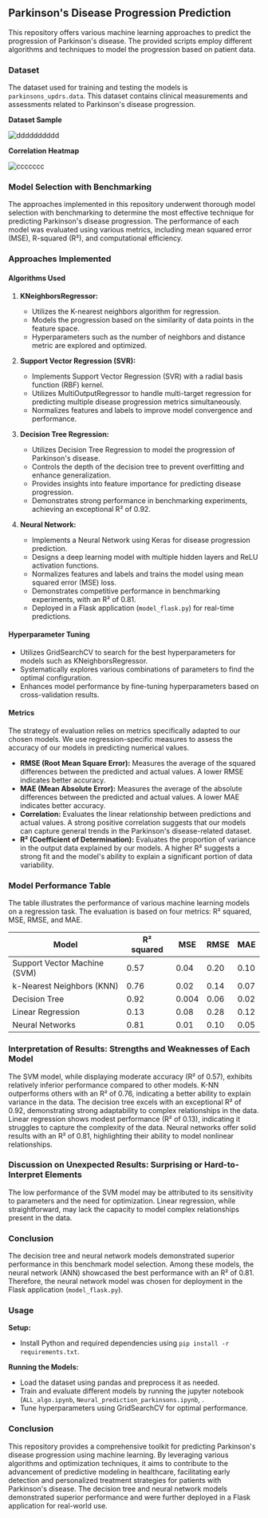## Parkinson's Disease Progression Prediction

This repository offers various machine learning approaches to predict the progression of Parkinson's disease. The provided scripts employ different algorithms and techniques to model the progression based on patient data.

### Dataset

The dataset used for training and testing the models is `parkinsons_updrs.data`. This dataset contains clinical measurements and assessments related to Parkinson's disease progression.  

**Dataset Sample**  

![dddddddddd](https://github.com/najwanaamane/ParkinsonPredict/assets/86806375/aa8149b8-c07f-49f0-9348-be6678dc406b)  

**Correlation Heatmap**  

![ccccccc](https://github.com/najwanaamane/ParkinsonPredict/assets/86806375/cb03bfae-5c64-488f-b147-9329fbe2383a)  


### Model Selection with Benchmarking

The approaches implemented in this repository underwent thorough model selection with benchmarking to determine the most effective technique for predicting Parkinson's disease progression. The performance of each model was evaluated using various metrics, including mean squared error (MSE), R-squared (R²), and computational efficiency.

### Approaches Implemented

#### Algorithms Used

1. **KNeighborsRegressor:**
   - Utilizes the K-nearest neighbors algorithm for regression.
   - Models the progression based on the similarity of data points in the feature space.
   - Hyperparameters such as the number of neighbors and distance metric are explored and optimized.

2. **Support Vector Regression (SVR):**
   - Implements Support Vector Regression (SVR) with a radial basis function (RBF) kernel.
   - Utilizes MultiOutputRegressor to handle multi-target regression for predicting multiple disease progression metrics simultaneously.
   - Normalizes features and labels to improve model convergence and performance.

3. **Decision Tree Regression:**
   - Utilizes Decision Tree Regression to model the progression of Parkinson's disease.
   - Controls the depth of the decision tree to prevent overfitting and enhance generalization.
   - Provides insights into feature importance for predicting disease progression.
   - Demonstrates strong performance in benchmarking experiments, achieving an exceptional R² of 0.92.

4. **Neural Network:**
   - Implements a Neural Network using Keras for disease progression prediction.
   - Designs a deep learning model with multiple hidden layers and ReLU activation functions.
   - Normalizes features and labels and trains the model using mean squared error (MSE) loss.
   - Demonstrates competitive performance in benchmarking experiments, with an R² of 0.81.
   - Deployed in a Flask application (`model_flask.py`) for real-time predictions.

#### Hyperparameter Tuning

- Utilizes GridSearchCV to search for the best hyperparameters for models such as KNeighborsRegressor.
- Systematically explores various combinations of parameters to find the optimal configuration.
- Enhances model performance by fine-tuning hyperparameters based on cross-validation results.

#### Metrics

The strategy of evaluation relies on metrics specifically adapted to our chosen models. We use regression-specific measures to assess the accuracy of our models in predicting numerical values.

- **RMSE (Root Mean Square Error):** Measures the average of the squared differences between the predicted and actual values. A lower RMSE indicates better accuracy.
- **MAE (Mean Absolute Error):** Measures the average of the absolute differences between the predicted and actual values. A lower MAE indicates better accuracy.
- **Correlation:** Evaluates the linear relationship between predictions and actual values. A strong positive correlation suggests that our models can capture general trends in the Parkinson's disease-related dataset.
- **R² (Coefficient of Determination):** Evaluates the proportion of variance in the output data explained by our models. A higher R² suggests a strong fit and the model's ability to explain a significant portion of data variability.

### Model Performance Table

The table illustrates the performance of various machine learning models on a regression task. The evaluation is based on four metrics: R² squared, MSE, RMSE, and MAE.

| Model | R² squared | MSE | RMSE | MAE |
| --- | --- | --- | --- | --- |
| Support Vector Machine (SVM) | 0.57 | 0.04 | 0.20 | 0.10 |
| k-Nearest Neighbors (KNN) | 0.76 | 0.02 | 0.14 | 0.07 |
| Decision Tree | 0.92 | 0.004 | 0.06 | 0.02 |
| Linear Regression | 0.13 | 0.08 | 0.28 | 0.12 |
| Neural Networks | 0.81 | 0.01 | 0.10 | 0.05 |

### Interpretation of Results: Strengths and Weaknesses of Each Model

The SVM model, while displaying moderate accuracy (R² of 0.57), exhibits relatively inferior performance compared to other models.
K-NN outperforms others with an R² of 0.76, indicating a better ability to explain variance in the data.
The decision tree excels with an exceptional R² of 0.92, demonstrating strong adaptability to complex relationships in the data.
Linear regression shows modest performance (R² of 0.13), indicating it struggles to capture the complexity of the data.
Neural networks offer solid results with an R² of 0.81, highlighting their ability to model nonlinear relationships.

### Discussion on Unexpected Results: Surprising or Hard-to-Interpret Elements

The low performance of the SVM model may be attributed to its sensitivity to parameters and the need for optimization.
Linear regression, while straightforward, may lack the capacity to model complex relationships present in the data.

### Conclusion

The decision tree and neural network models demonstrated superior performance in this benchmark model selection. Among these models, the neural network (ANN) showcased the best performance with an R² of 0.81. Therefore, the neural network model was chosen for deployment in the Flask application (`model_flask.py`).

### Usage

**Setup:**
- Install Python and required dependencies using `pip install -r requirements.txt`.

**Running the Models:**
- Load the dataset using pandas and preprocess it as needed.
- Train and evaluate different models by running the jupyter notebook (`ALL_algo.ipynb`, `Neural_prediction_parkinsons.ipynb`, .
- Tune hyperparameters using GridSearchCV for optimal performance.



### Conclusion

This repository provides a comprehensive toolkit for predicting Parkinson's disease progression using machine learning. By leveraging various algorithms and optimization techniques, it aims to contribute to the advancement of predictive modeling in healthcare, facilitating early detection and personalized treatment strategies for patients with Parkinson's disease. The decision tree and neural network models demonstrated superior performance and were further deployed in a Flask application for real-world use.
